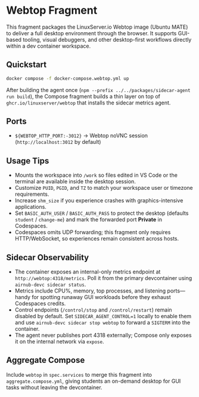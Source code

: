# Webtop Fragment

This fragment packages the LinuxServer.io Webtop image (Ubuntu MATE) to deliver a full desktop environment through the browser. It supports GUI-based tooling, visual debuggers, and other desktop-first workflows directly within a dev container workspace.

## Quickstart

```bash
docker compose -f docker-compose.webtop.yml up
```

After building the agent once (`npm --prefix ../../packages/sidecar-agent run build`), the Compose fragment builds a thin layer on top of `ghcr.io/linuxserver/webtop` that installs the sidecar metrics agent.

## Ports

- `${WEBTOP_HTTP_PORT:-3012}` → Webtop noVNC session (`http://localhost:3012` by default)

## Usage Tips

- Mounts the workspace into `/work` so files edited in VS Code or the terminal are available inside the desktop session.
- Customize `PUID`, `PGID`, and `TZ` to match your workspace user or timezone requirements.
- Increase `shm_size` if you experience crashes with graphics-intensive applications.
- Set `BASIC_AUTH_USER` / `BASIC_AUTH_PASS` to protect the desktop (defaults `student` / `change-me`) and mark the forwarded port **Private** in Codespaces.
- Codespaces omits UDP forwarding; this fragment only requires HTTP/WebSocket, so experiences remain consistent across hosts.

## Sidecar Observability

- The container exposes an internal-only metrics endpoint at `http://webtop:4318/metrics`. Poll it from the primary devcontainer using `airnub-devc sidecar status`.
- Metrics include CPU%, memory, top processes, and listening ports—handy for spotting runaway GUI workloads before they exhaust Codespaces credits.
- Control endpoints (`/control/stop` and `/control/restart`) remain disabled by default. Set `SIDECAR_AGENT_CONTROL=1` locally to enable them and use `airnub-devc sidecar stop webtop` to forward a `SIGTERM` into the container.
- The agent never publishes port 4318 externally; Compose only exposes it on the internal network via `expose`.

## Aggregate Compose

Include `webtop` in `spec.services` to merge this fragment into `aggregate.compose.yml`, giving students an on-demand desktop for GUI tasks without leaving the devcontainer.
